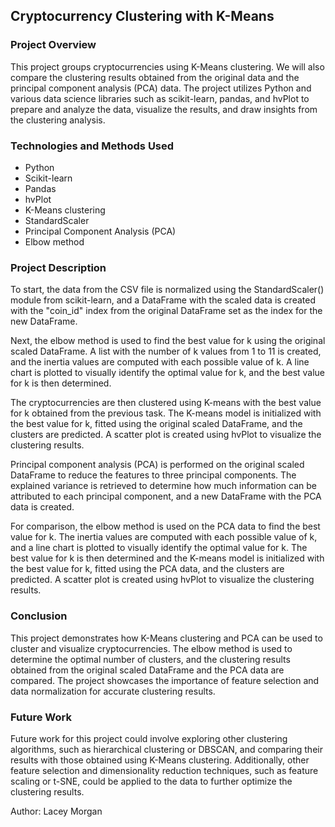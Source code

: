 ## Cryptocurrency Clustering with K-Means

### Project Overview
This project groups cryptocurrencies using K-Means clustering. We will also compare the clustering results obtained from the original data and the principal component analysis (PCA) data. The project utilizes Python and various data science libraries such as scikit-learn, pandas, and hvPlot to prepare and analyze the data, visualize the results, and draw insights from the clustering analysis.

### Technologies and Methods Used
- Python
- Scikit-learn
- Pandas
- hvPlot
- K-Means clustering
- StandardScaler
- Principal Component Analysis (PCA)
- Elbow method

### Project Description
To start, the data from the CSV file is normalized using the StandardScaler() module from scikit-learn, and a DataFrame with the scaled data is created with the "coin_id" index from the original DataFrame set as the index for the new DataFrame.

Next, the elbow method is used to find the best value for k using the original scaled DataFrame. A list with the number of k values from 1 to 11 is created, and the inertia values are computed with each possible value of k. A line chart is plotted to visually identify the optimal value for k, and the best value for k is then determined.

The cryptocurrencies are then clustered using K-means with the best value for k obtained from the previous task. The K-means model is initialized with the best value for k, fitted using the original scaled DataFrame, and the clusters are predicted. A scatter plot is created using hvPlot to visualize the clustering results.

Principal component analysis (PCA) is performed on the original scaled DataFrame to reduce the features to three principal components. The explained variance is retrieved to determine how much information can be attributed to each principal component, and a new DataFrame with the PCA data is created.

For comparison, the elbow method is used on the PCA data to find the best value for k. The inertia values are computed with each possible value of k, and a line chart is plotted to visually identify the optimal value for k. The best value for k is then determined and the K-means model is initialized with the best value for k, fitted using the PCA data, and the clusters are predicted. A scatter plot is created using hvPlot to visualize the clustering results.

### Conclusion
This project demonstrates how K-Means clustering and PCA can be used to cluster and visualize cryptocurrencies. The elbow method is used to determine the optimal number of clusters, and the clustering results obtained from the original scaled DataFrame and the PCA data are compared. The project showcases the importance of feature selection and data normalization for accurate clustering results.

### Future Work
Future work for this project could involve exploring other clustering algorithms, such as hierarchical clustering or DBSCAN, and comparing their results with those obtained using K-Means clustering. Additionally, other feature selection and dimensionality reduction techniques, such as feature scaling or t-SNE, could be applied to the data to further optimize the clustering results.

Author: Lacey Morgan
